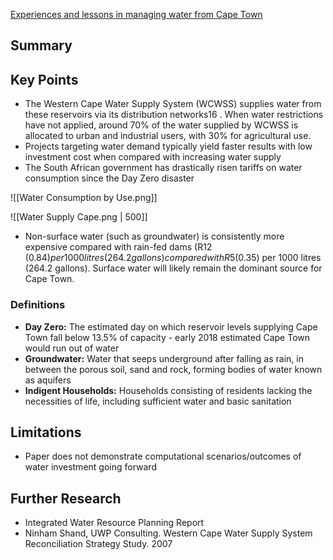 [Experiences and lessons in managing water from Cape Town](https://www.imperial.ac.uk/media/imperial-college/grantham-institute/public/publications/briefing-papers/Experiences-and-lessons-in-managing-water.pdf)

## Summary

## Key Points

- The Western Cape Water Supply System (WCWSS) supplies water from these reservoirs via its distribution networks16 . When water restrictions have not applied, around 70% of the water supplied by WCWSS is allocated to urban and industrial users, with 30% for agricultural use.
- Projects targeting water demand typically yield faster results with low investment cost when compared with increasing water supply
- The South African government has drastically risen tariffs on water consumption since the Day Zero disaster

![[Water Consumption by Use.png]]

![[Water Supply Cape.png | 500]]
- Non-surface water (such as groundwater) is consistently more expensive compared with rain-fed dams (R12 ($0.84) per 1000 litres (264.2 gallons) compared with R5 ($0.35) per 1000 litres (264.2 gallons). Surface water will likely remain the dominant source for Cape Town.
### Definitions

- **Day Zero:** The estimated day on which reservoir levels supplying Cape Town fall below 13.5% of capacity - early 2018 estimated Cape Town would run out of water
- **Groundwater:**  Water that seeps underground after falling as rain, in between the porous soil, sand and rock, forming bodies of water known as aquifers
- **Indigent Households:** Households consisting of residents lacking the necessities of life, including sufficient water and basic sanitation
## Limitations

- Paper does not demonstrate computational scenarios/outcomes of water investment going forward

## Further Research

- Integrated Water Resource Planning Report
- Ninham Shand, UWP Consulting. Western Cape Water Supply System Reconciliation Strategy Study. 2007